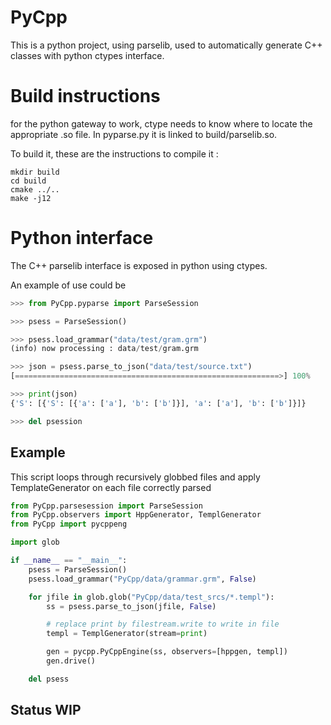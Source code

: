 
# PyCpp

This is a python project, using parselib, used to automatically generate C++ classes with python ctypes interface.

# Build instructions

for the python gateway to work, ctype needs to know where to locate the appropriate .so file.
In pyparse.py it is linked to build/parselib.so.

To build it, these are the instructions to compile it :
```
mkdir build
cd build
cmake ../..
make -j12
```

# Python interface 

The C++ parselib interface is exposed in python using ctypes.

An example of use could be 
```python
>>> from PyCpp.pyparse import ParseSession

>>> psess = ParseSession()

>>> psess.load_grammar("data/test/gram.grm")
(info) now processing : data/test/gram.grm

>>> json = psess.parse_to_json("data/test/source.txt")
[===========================================================>] 100%    finished

>>> print(json)
{'S': [{'S': [{'a': ['a'], 'b': ['b']}], 'a': ['a'], 'b': ['b']}]}

>>> del psession
```

## Example

This script loops through recursively globbed files and apply TemplateGenerator on each file correctly parsed

```python
from PyCpp.parsesession import ParseSession
from PyCpp.observers import HppGenerator, TemplGenerator
from PyCpp import pycppeng

import glob

if __name__ == "__main__":
	psess = ParseSession()
	psess.load_grammar("PyCpp/data/grammar.grm", False)

	for jfile in glob.glob("PyCpp/data/test_srcs/*.templ"):
		ss = psess.parse_to_json(jfile, False)

		# replace print by filestream.write to write in file
		templ = TemplGenerator(stream=print)

		gen = pycpp.PyCppEngine(ss, observers=[hppgen, templ])
		gen.drive()

	del psess
```

## Status WIP
